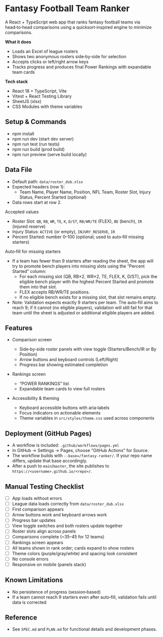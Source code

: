 # Fantasy Football Team Ranker

A React + TypeScript web app that ranks fantasy football teams via head‑to‑head comparisons using a quicksort‑inspired engine to minimize comparisons.

**What it does**
- Loads an Excel of league rosters
- Shows two anonymous rosters side‑by‑side for selection
- Accepts clicks or left/right arrow keys
- Tracks progress and produces final Power Rankings with expandable team cards

**Tech stack**
- React 18 + TypeScript, Vite
- Vitest + React Testing Library
- SheetJS (xlsx)
- CSS Modules with theme variables

## Setup & Commands
- npm install
- npm run dev  (start dev server)
- npm run test (run tests)
- npm run build (prod build)
- npm run preview (serve build locally)

## Data File
- Default path: `data/roster_dub.xlsx`
- Expected headers (row 1):
  - Team Name, Player Name, Position, NFL Team, Roster Slot, Injury Status, Percent Started (optional)
- Data rows start at row 2.

Accepted values
- Roster Slot: `QB`, `RB`, `WR`, `TE`, `K`, `D/ST`, `RB/WR/TE` (FLEX), `BE` (bench), `IR` (injured reserve)
- Injury Status: `ACTIVE` (or empty), `INJURY_RESERVE`, `IR`
- Percent Started: number 0–100 (optional; used to auto‑fill missing starters)

Auto‑fill for missing starters
- If a team has fewer than 9 starters after reading the sheet, the app will try to promote bench players into missing slots using the “Percent Started” column:
  - For each missing slot (QB, RB×2, WR×2, TE, FLEX, K, D/ST), pick the eligible bench player with the highest Percent Started and promote them into that slot.
  - FLEX accepts RB/WR/TE positions.
  - If no eligible bench exists for a missing slot, that slot remains empty.
- Note: Validation expects exactly 9 starters per team. The auto‑fill aims to reach 9; if it cannot (no eligible players), validation will still fail for that team until the sheet is adjusted or additional eligible players are added.

## Features
- Comparison screen
  - Side‑by‑side roster panels with view toggle (Starters/Bench/IR or By Position)
  - Arrow buttons and keyboard controls (Left/Right)
  - Progress bar showing estimated completion

- Rankings screen
  - “POWER RANKINGS” list
  - Expandable team cards to view full rosters

- Accessibility & theming
  - Keyboard accessible buttons with aria‑labels
  - Focus indicators on actionable elements
  - Theme variables in `src/styles/theme.css` used across components

## Deployment (GitHub Pages)
- A workflow is included: `.github/workflows/pages.yml`
- In GitHub → Settings → Pages, choose “GitHub Actions” for Source.
- The workflow builds with `--base=/fantasy-ranker/`. If your repo name differs, update that base accordingly.
- After a push to `main`/`master`, the site publishes to `https://<username>.github.io/<repo>/`.

## Manual Testing Checklist
- [ ] App loads without errors
- [ ] League data loads correctly from `data/roster_dub.xlsx`
- [ ] First comparison appears
- [ ] Arrow buttons work and keyboard arrows work
- [ ] Progress bar updates
- [ ] View toggle switches and both rosters update together
- [ ] Roster slots align across panels
- [ ] Comparisons complete (~35–45 for 12 teams)
- [ ] Rankings screen appears
- [ ] All teams shown in rank order; cards expand to show rosters
- [ ] Theme colors (purple/gray/white) and spacing look consistent
- [ ] No console errors
- [ ] Responsive on mobile (panels stack)

## Known Limitations
- No persistence of progress (session‑based)
- If a team cannot reach 9 starters even after auto‑fill, validation fails until data is corrected

## Reference
- See `SPEC.md` and `PLAN.md` for functional details and development phases.

